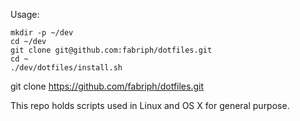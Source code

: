 Usage:
```
mkdir -p ~/dev
cd ~/dev
git clone git@github.com:fabriph/dotfiles.git
cd ~
./dev/dotfiles/install.sh
```

git clone https://github.com/fabriph/dotfiles.git

This repo holds scripts used in Linux and OS X for general purpose.
